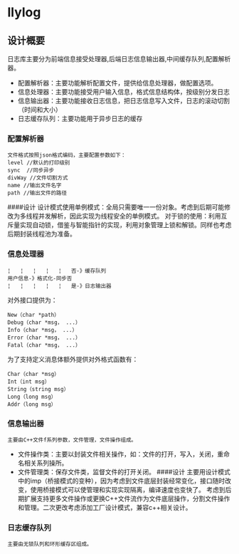 
# llylog                                                                                                                                                                                       
## 设计概要
日志库主要分为前端信息接受处理器,后端日志信息输出器,中间缓存队列,配置解析器。  
 
 - 配置解析器：主要功能解析配置文件，提供给信息处理器，做配置选项。
 - 信息处理器：主要功能接受用户输入信息，格式信息结构体，按级别分发日志
 - 信息输出器：主要功能接收日志信息，把日志信息写入文件，日志的滚动切割（时间和大小）
 - 日志缓存队列：主要功能用于异步日志的缓存

### 配置解析器
    文件格式按照json格式编码，主要配置参数如下：                                                                                                                                               
    level //默认的打印级别
    sync  //同步异步
    divWay //文件切割方式
    name //输出文件名字
    path //输出文件的路径
####设计
    设计模式使用单例模式：全局只需要唯一一份对象。考虑到后期可能修改为多线程并发解析，因此实现为线程安全的单例模式。
    对于锁的使用：利用互斥量实现自动锁，借鉴与智能指针的实现，利用对象管理上锁和解锁。同样也考虑后期封装线程池为准备。    

### 信息处理器
    ¦   ¦   ¦   ¦   ¦   否-》缓存队列
    用户信息-》格式化-同步否
    ¦   ¦   ¦   ¦   ¦   是-》日志输出器
对外接口提供为：

    New（char *path）    
    Debug（char *msg， ...）
    Info（char *msg， ...）
    Error（char *msg， ...）
    Fatal（char *msg， ...）

为了支持定义消息体额外提供对外格式函数有：

    Char（char *msg）
    Int（int msg）
    String（string msg）
    Long（long msg）
    Addr（long msg）

### 信息输出器
    主要由C++文件f系列参数，文件管理，文件操作组成。                                                                                                                                       

 - 文件操作类：主要以封装文件相关操作，如：文件的打开，写入，关闭，重命名相关系列操所。
 - 文件管理类：保存文件类，监督文件的打开关闭。
####设计
    主要用设计模式中的imp（桥接模式的变种），因为考虑到文件底层封装经常变化，接口随时改变，使用桥接模式可以使管理和实现实现隔离，编译速度也变快了。
    考虑到后期扩展支持更多文件操作或更换C++文件流作为文件底层操作，分割文件操作和管理。二次更改考虑添加工厂设计模式，兼容c++相关设计。

### 日志缓存队列
    主要由无锁队列和环形缓存区组成。

